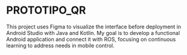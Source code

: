 # PROTOTIPO_QR
This project uses Figma to visualize the interface before deployment in Android Studio with Java and Kotlin. My goal is to develop a functional Android application and connect it with ROS, focusing on continuous learning to address needs in mobile control.
